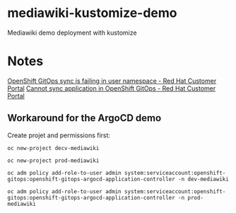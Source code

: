 # mediawiki-kustomize-demo
Mediawiki demo deployment with kustomize


# Notes
[OpenShift GitOps sync is failing in user namespace - Red Hat Customer Portal](https://access.redhat.com/solutions/6012601)
[Cannot sync application in OpenShift GitOps - Red Hat Customer Portal](https://access.redhat.com/solutions/6331341)

## Workaround for the ArgoCD demo
Create projet and permissions first:

```
oc new-project decv-mediawiki

oc new-project prod-mediawiki

oc adm policy add-role-to-user admin system:serviceaccount:openshift-gitops:openshift-gitops-argocd-application-controller -n dev-mediawiki

oc adm policy add-role-to-user admin system:serviceaccount:openshift-gitops:openshift-gitops-argocd-application-controller -n prod-mediawiki 
```


